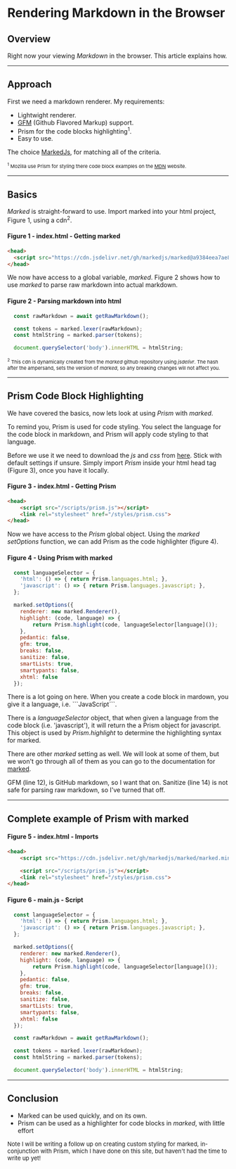 # Rendering Markdown in the Browser

## Overview

Right now your viewing *Markdown* in the browser. This article explains how.

---

## Approach

First we need a markdown renderer. My requirements:
  - Lightwight renderer.
  - [GFM](https://github.github.com/gfm/) (Github Flavored Markup) support.
  - Prism for the code blocks highlighting<sup>1</sup>.
  - Easy to use.

The choice [MarkedJs](https://marked.js.org/#/README.md#README.md), for matching all of the criteria.

<span style=" font-size:11px;"><sup>1</sup> Mozilla use Prism for styling there code block examples on the [MDN](https://developer.mozilla.org/en-US/) website.</span>

---

## Basics

*Marked* is straight-forward to use. Import marked into your html project, Figure 1, using a cdn<sup>2</sup>.



#### Figure 1 - index.html - Getting marked
```html
<head>
  <script src="https://cdn.jsdelivr.net/gh/markedjs/marked@a9384eea7ae8bea6ef8a95470b315c73fdb3c189/marked.min.js"></script>;
</head>
```

We now have access to a global variable, *marked*. Figure 2 shows how to use *marked* to parse raw markdown into actual markdown.

#### Figure 2 - Parsing markdown into html
```javascript
  const rawMarkdown = await getRawMarkdown();

  const tokens = marked.lexer(rawMarkdown);
  const htmlString = marked.parser(tokens);

  document.querySelector('body').innerHTML = htmlString;
```


<span style=" font-size:11px;"><sup>2</sup> This cdn is dynamically created from the *marked* github repository using *jsdelivr*. The hash after the ampersand, sets the version of *marked*, so any breaking changes will not affect you.</span>

---

## Prism Code Block Highlighting

We have covered the basics, now lets look at using *Prism* with *marked*.

To remind you, Prism is used for code styling. You select the language for the code block in markdown, and Prism will apply code styling to that language.

Before we use it we need to download the *js* and *css* from [here](https://prismjs.com/download.html#themes=prism&languages=markup+css+clike+javascript). Stick with default settings if unsure. Simply import *Prism* inside your html head tag (Figure 3), once you have it locally.

#### Figure 3 - index.html - Getting Prism
```html
<head>
    <script src="/scripts/prism.js"></script>
    <link rel="stylesheet" href="/styles/prism.css">
</head>
```

Now we have access to the *Prism* global object. Using the *marked* *setOptions* function, we can add Prism as the code highlighter (figure 4). 

#### Figure 4 - Using Prism with marked
```javascript
  const languageSelector = {
    'html': () => { return Prism.languages.html; },
    'javascript': () => { return Prism.languages.javascript; },
  };

  marked.setOptions({
    renderer: new marked.Renderer(),
    highlight: (code, language) => {
        return Prism.highlight(code, languageSelector[language]());
    },
    pedantic: false,
    gfm: true,
    breaks: false,
    sanitize: false,
    smartLists: true,
    smartypants: false,
    xhtml: false
  });
```

There is a lot going on here. When you create a code block in mardown, you give it a language, i.e. \```JavaScript```.

There is a *languageSelector* object, that when given a language from the code block (i.e. 'javascript'), it will return the a Prism object for javascript. This object is used by *Prism.highlight* to determine the highlighting syntax for marked.

There are other *marked* setting as well. We will look at some of them, but we won't go through all of them as you can go to the documentation for [marked](https://marked.js.org/#/USING_ADVANCED.md#options).

GFM (line 12), is GitHub markdown, so I want that on. Sanitize (line 14) is not safe for parsing raw markdown, so I've turned that off.

---

## Complete example of Prism with marked

#### Figure 5 - index.html - Imports
```html
<head>
    <script src="https://cdn.jsdelivr.net/gh/markedjs/marked/marked.min.js"></script>;

    <script src="/scripts/prism.js"></script>
    <link rel="stylesheet" href="/styles/prism.css">
</head>
```


#### Figure 6 - main.js - Script
```javascript
  const languageSelector = {
    'html': () => { return Prism.languages.html; },
    'javascript': () => { return Prism.languages.javascript; },
  };

  marked.setOptions({
    renderer: new marked.Renderer(),
    highlight: (code, language) => {
        return Prism.highlight(code, languageSelector[language]());
    },
    pedantic: false,
    gfm: true,
    breaks: false,
    sanitize: false,
    smartLists: true,
    smartypants: false,
    xhtml: false
  });

  const rawMarkdown = await getRawMarkdown();

  const tokens = marked.lexer(rawMarkdown);
  const htmlString = marked.parser(tokens);

  document.querySelector('body').innerHTML = htmlString;
```

---

## Conclusion

  - Marked can be used quickly, and on its own.
  - Prism can be used as a highlighter for code blocks in *marked*, with little effort


<span style=" font-size:13px;">
Note I will be writing a follow up on creating custom styling for marked, in-conjunction with Prism, which I have done on this site, but haven't had the time to write up yet!</span>